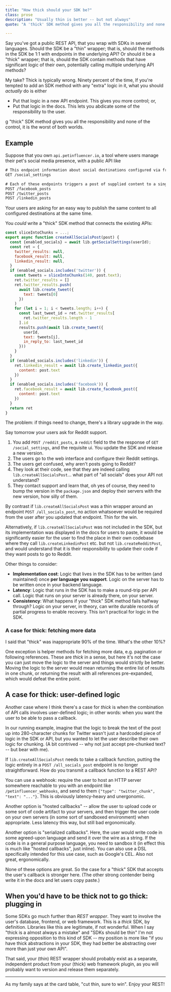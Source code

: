 ```yaml
---
title: "How thick should your SDK be?"
class: prose
description: "Usually thin is better -- but not always"
quote: "A 'thick' SDK method gives you all the responsibility and none of the control, it is the worst of both worlds."

---
```

Say you've got a public REST API, that you wrap with SDKs in several languages. Should the SDK be a "thin" wrapper; that is, should the methods in the SDK be 1:1 with endpoints in the underlying API? Or should it be a "thick" wrapper; that is, should the SDK contain methods that have significant logic of their own, potentially calling multiple underlying API methods? 

My take? Thick is typically wrong. Ninety percent of the time, If you're tempted to add an SDK method with any "extra" logic in it, what you should *actually* do is either 

* Put that logic in a new API endpoint. This gives you more control; or,
* Put that logic in the docs. This lets you abdicate some of the responsibility to the user.

g "thick" SDK method gives you all the responsibility and none of the control, it is the worst of both worlds.

## Example

Suppose that you own `api.petinfluencer.io`, a tool where users manage their pet's social media presence, with a public API like

```txt
# This endpoint information about social destinations configured via frontend UI
GET /social_settings 

# Each of these endpoints triggers a post of supplied content to a single social destination
POST /facebook_posts
POST /twitter_posts
POST /linkedin_posts
```

Your users are asking for an easy way to publish the same content to all configured destinations at the same time.

You *could* write a "thick" SDK method that connects the existing APIs:

```javascript
const sliceIntoChunks = ...;
export async function createAllSocialsPost(post) {
  const {enabled_socials} = await lib.getSocialSettings(userId);
  const ret = {
    twitter_results: null,
    facebook_result: null,
    linkedin_result: null,
  }
  if (enabled_socials.includes('twitter')) {
    const tweets = sliceIntoChunks(140, post.text);
    ret.twitter_results = []
    ret.twitter_results.push(
      await lib.create_tweet({
        text: tweets[0]
      })
    )
    for (let i = 1; i < tweets.length; i++) {
      const last_tweet_id = ret.twitter_results[
        ret.twitter_results.length - 1
      ].id
      results.push(await lib.create_tweet({
        userId,
        text: tweets[i],
        in_reply_to: last_tweet_id
      }))
    }
  }
  if (enabled_socials.includes('linkedin')) {
    ret.linkedin_result = await lib.create_linkedin_post({
      content: post.text
    })
  }
  if (enabled_socials.includes('facebook')) {
    ret.facebook_result = await lib.create_facebook_post({
      content: post.text
    })
  }
  return ret
}
```

The problem: if things need to change, there's a library upgrade in the way. 

Say tomorrow your users ask for Reddit support. 

1. You add  `POST /reddit_posts`,  a `reddit` field to the the response of `GET /social_settings`, and the requisite ui. You update the SDK and release a new version.
3. The users go to the web interface and configure their Reddit settings.
4. The users get confused, why aren't posts going to Reddit?
5. They look at their code, see that they are indeed calling `lib.createAllSocialsPost`... what part of "all socials" does your API not understand?
6. They contact support and learn that, oh yes of course, they need to bump the version in the `package.json` and deploy their servers with the new version, how silly of them.

By contrast if `lib.createAllSocialsPost` was a thin wrapper around an endpoint `POST /all_socials_post`, no action whatsoever would be required from the user after you updated that endpoint. Thin for the win.

Alternatively, if `lib.createAllSocialsPost` was not included in the SDK, but its implementation was displayed in the docs for users to paste, it would be significantly easier for the user to find the place in their own codebase where they call `lib.createLinkedinPost` etc. but not `lib.createRedditPost`, and would understand that it is their responsibility to update their code if they want posts to go to Reddit.

Other things to consider:

* **Implementation cost**: Logic that lives in the SDK has to be written (and maintained) once **per language you support**. Logic on the server has to be written once in your backend language.
* **Latency**: Logic that runs in the SDK has to make a round-trip per API call. Logic that runs on your server is already there, on your server.
* **Consistency**: What happens if your "thick" SDK method fails halfway through? Logic on your server, in theory, can write durable records of partial progress to enable recovery. This isn't practical for logic in the SDK.

### A case for thick: fetching more data

I said that "thick" was inappropriate 90% of the time. What's the other 10%?

One exception is helper methods for fetching more data, e.g. pagination or following references. These are *thick* in a sense, but here it's not the case you can just move the logic to the server and things would strictly be better. Moving the logic to the server would mean returning the entire list of results in one chunk, or returning the result with all references pre-expanded, which would defeat the entire point. 
 
## A case for thick: user-defined logic

Another case where I think there's a case for *thick* is when the combination of API calls involves user-defined logic; in other words: when you want the user to be able to pass a callback. 

ln our running example, imagine that the logic to break the text of the post up into 280-character chunks for Twitter wasn't just a hardcoded piece of logic in the SDK or API, but you wanted to let the user describe their own logic for chunking. (A bit contrived -- why not just accept pre-chunked text? -- but bear with me).

If `lib.createAllSocialsPost` needs to take a callback function, putting the logic entirely in a `POST /all_socials_post` endpoint is no longer straightforward. How do you transmit a callback function to a REST API?

You can use a webhook: require the user to host an HTTP server somewhere reachable to you with an endpoint like `/petinfluencer_webhooks`, and send to them `{"type": "twitter_chunk", "text": "..."}`. This is obviously latency-heavy and unergonomic.

Another option is "hosted callbacks" -- allow the user to upload code or some sort of code artifact to your servers, and then trigger the user code on your own servers (in some sort of sandboxed environment) when appropriate. Less latency this way, but still bad ergonomically.

Another option is "serialized callbacks". Here, the user would write code in some agreed-upon language and send it over the wire as a string. If the code is in a general purpose language, you need to sandbox it (in effect this is much like "hosted callbacks", just inline). You can also use a DSL specifically intended for this use case, such as Google's CEL. Also not great, ergonomically.

None of these options are great. So the case for a "thick" SDK that accepts the user's callback is stronger here. (The other strong contender being write it in the docs and let users copy paste.)

## When you'd have to be thick not to go thick: plugging in

Some SDKs go much further than *REST wrapper*. They want to involve the user's database, frontend, or web framework. This is a *thick* SDK, by definition. Libraries like this are legitimate, if not wonderful. When I say "thick is a almost always a mistake" and "SDKs should be thin" I'm not expressing opposition to this kind of SDK -- my position is more like "if you have thick abstractions in your SDK, they had better be abstracting over more than just your own API". 

That said, your (thin) REST wrapper should probably exist as a separate, independent product from your (thick) web framework plugin, as you will probably want to version and release them separately. 

--- 

As my family says at the card table, "cut thin, sure to win". Enjoy your REST!








 
